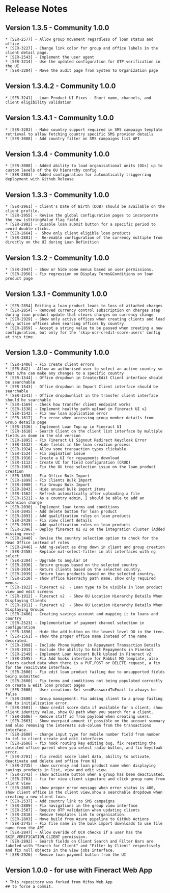 # Release Notes

## Version 1.3.5 - Community 1.0.0
    * [SER-2577] - Allow group movement regardless of loan status and office
    * [SER-3227] - Change link color for group and office labels in the client detail page.
    * [SER-2543] - Implement the user agent 
    * [SER-3214] - Use the updated configuration for OTP verification in the UI
    * [SER-3204] - Move the audit page from System to Organization page

## Version 1.3.4.2 - Community 1.0.0
    * [SER-3241] - Loan Product UI Fixes - Short name, channels, and client eligibility validation

## Version 1.3.4.1 - Community 1.0.0
    * [SER-3203] - Make country support required in SMS campaign template retrieval to allow fetching country specific SMS provider details
    * [SER-3088] - Add country filter on SMS campaigns list API

## Version 1.3.4 - Community 1.0.0

    * [SER-3008] - Added ability to load organisational units (OUs) up to custom levels of the OU hierarchy config
    * [SER-2803] - Added configuration for automatically triggerring deployment with Github Release

## Version 1.3.3 - Community 1.0.0

    * [SER-2961] - Client's Date of Birth (DOB) should be available on the client profile.
    * [SER-2955] - Revise the global configuration pages to incorporate the new isStringValue flag field.
    * [SER-2902] - Disable loan submit button for a specific period to avoid double clicks.
    * [SER-2664] -  Show only client eligible loan products
    * [SER-2881] -  Re-enable configuration of the currency multiple from directly on the UI during Loan Definition
## Version 1.3.2 - Community 1.0.0

    * [SER-2947] - Show or hide some menus based on user permissions.
    * [SER-2956] - Fix regression on Display Terms&Conditions on loan product page
## Version 1.3.1 - Community 1.0.0

    * [SER-2854] Editing a loan product leads to loss of attached charges
    * [SER-2854] - Removed currency control subscription on charges step during loan product update that clears charges on currency change
    * [SER-2929] - Show only active offices when creating clients and load only active offices when searcing offices by country.
    * [SER-2859] - Accept a string value to be passed when creating a new configuration, but only for the 'skip-ocr-credit-score-users' config at this time.

## Version 1.3.0 - Community 1.0.0

    * [SER-1406] - Fix create client errors
    * [SER-842] - Allow an authorised user to select an active country so that s/he can make any changes to a specific country
    * [SER-1544] - Office dropdown in Create/Edit Client interface should be searchable
    * [SER-1543] - Office dropdown in Import Client interface should be searchable
    * [SER-1541] - Office dropdownlist in the transfer client interface should be searchable
    * [SER-1569] - Check how transfer client endpoint works
    * [SER-1538] - Implement healthy path upload in Fineract UI v2
    * [SER-1542] - Fix new loan application error
    * [SER-1617] - Fix error when accessing group member details from Group details page
    * [SER-1536] - Implement Loan Top-up in Fineract UI
    * [SER-1618] - Search Client on the client list interface by multiple fields as done in the old version
    * [SER-1895] - Fix Fineract UI Signout Redirect Keycloak Error
    * [SER-1532] - Hide fields in the loan creation process
    * [SER-1924] - Allow some transaction types clickable
    * [SER-1524] - Fix pagination issue
    * [SER-1916] - Create a UI for repayments download
    * [SER-1112] - Create UI for field configuration (CRUD)
    * [SER-1963] - Fix the OU tree selection issue on the loan product creation
    * [SER-1898] - Fix Office Bulk Import
    * [SER-1899] - Fix Clients Bulk Import
    * [SER-1900] - Fix Groups Bulk Import
    * [SER-2043] - Hide unused bulk import items
    * [SER-1562] - Refresh automatically after uploading a file
    * [SER-1521] - As a country admin, I should be able to add an extension charge
    * [SER-2030] - Implement loan terms and conditions
    * [SER-2045] - Add delete button for loan product
    * [SER-2093] - Add qualification rules on loan products
    * [SER-2438] - Fix view client details
    * [SER-2093] - Add qualification rules on loan products
    * [SER-2396] - Deploy fineract UI v2 on the integration cluster (Added missing envs)
    * [SER-2440] - Revise the country selection option to check for the Head Office instead of roles
    * [SER-2446] - Add ng-select as drop down in client and group creation
    * [SER-2458] - Replace mat-select-filter in all interfaces with ng select
    * [SER-2304] - Upgrade to angular 14
    * [SER-2036] - Return groups based on the selected country
    * [SER-2034] - Return clients based on the selected country.
    * [SER-2039] - Return loan products based on the selected country.
    * [SER-2510] - show office hierrachy path name, show only required menus.
    * [SER-1922] - Fineract v2  - Loan type to be visible in loan product view and edit screens
    * [SER-1912] - Fineract v2  - Show OU Location Hierarchy Details When Displaying Clients
    * [SER-1911] - Fineract v2  - Show OU Location Hierarchy Details When Displaying Groups
    * [SER-2486] - Creating savings account and mapping it to loans and country
    * [SER-2523] - Implementation of payment channel selection in configuration
    * [SER-1896] - Hide the add button on the lowest level OU in the tree.
    * [SER-1561] - show the proper office name instead of the name decorated.
    * [SER-1908] - Include Phone Number in Repayment Transaction Details
    * [SER-1913] - Exclude the ability to Edit Repayments in Fineract
    * [SER-2549] - Implement Loan Account Bulk Upload in Fineract v2
    * [SER-2595] - Fix Add hooks interface for Rabbit MQ template, also clears cached data when there is a PUT,POST or DELETE request, a fix for the reacitvate interface.
    * [SER-2600] - Fix edit loan product failing due to unsupported fields being submitted
    * [SER-2600] - Fix terms and conditions not being populated correctly on create & edit loan product pages
    * [SER-2600] - User creation: Set sendPasswordToEmail to always be false
    * [SER-2600] - Group management: Fix adding client to a group failing due to initialization error.
    * [SER-2601] - Show credit score data if available for a client, show client identity value, show OU path when you search for a client.
    * [SER-2606] - Remove staff id from payload when creating users.
    * [SER-2663] - Show overpaid amount if possible on the account summary and also removing the interests sub-column from the transactions interface.
    * [SER-2680] - change input type for mobile number field from number to tel to client create and edit interfaces
    * [SER-2686] - fix hook routing key editing bug, fix resetting the selected office parent when you select radio button, and fix keycloak error.
    * [SER-2701] - fix credit score label data, ability to activate, deactivate and delete and office from UI
    * [SER-2735] - show currency and loan product name when displaying savings products in list, view and edit view.
    * [SER-2742] - show activate button when a group has been deactivated.
    * [SER-2763] - fix for view client signature and click group name from client view
    * [SER-2805] - show proper error message when error status is 400, show client office in the client view,show a searchable dropdown when creating a new client loan.
    * [SER-2537] - Add country link to SMS campaigns
    * [SER-2809] - Fix navigations in the group view interface
    * [SER-2507] - Require OTP validation when updating clients
    * [SER-2818] - Remove templates link to organisation.
    * [SER-2803] - Move build from Azure pipeline to GitHub Actions
    * [SER-2745] - Fix file name in the bulk import downloads to use file name from the API
    * [SER-2847] - Allow overide of OCR checks if a user has the SKIP_VERIFICATION_CLIENT permission.
    * [SER-2892] - Search fields on Client Search and Filter Bars are labeled with "Search for Client" and "Filter by Client" respectively and fix null objects in the view jobs interface.
    * [SER-2926] - Remove loan payment button from the UI

## Version 1.0.0 - for use with Fineract Web App

    * This repository was forked from Mifos Web App
    ## to force a commit.
